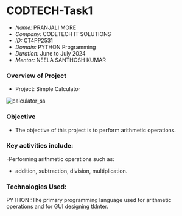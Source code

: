 # CODTECH-Task1

- *Name:* PRANJALI MORE
- *Company:* CODETECH IT SOLUTIONS
- *ID:* CT4PP2531
- *Domain:* PYTHON Programming
- *Duration:* June to July 2024
- *Mentor:* NEELA SANTHOSH KUMAR

### Overview of Project
- Project: Simple Calculator

![calculator_ss](https://github.com/user-attachments/assets/15363ddd-ab86-4a52-a6b8-360059c252ff)



### Objective
- The objective of this project is to perform arithmetic operations.

### Key activities include:
-Performing arithmetic operations such as:
- addition, subtraction, division, multiplication.

### Technologies Used:
PYTHON :The primary programming language used for arithmetic operations and for GUI designing tkInter.

